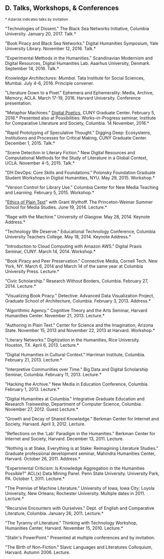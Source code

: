 ## D. Talks, Workshops, & Conferences

<sup>\* Asterisk indicates talks by invitation</sup>

"Technologies of Dissent." The Black Sea Networks Initiative, Columbia University. January 20, 2017. Talk.\*

"Book Piracy and Black Sea Networks." Digital Humanities Symposium, Yale
University Library. November 12, 2016. Talk.\*  

"Experimental Methods in the Humanities." Scandinavian Modernism and Digital
Resources, Digital Humanities Lab. Aaarhus University, Denmark. September 14, 2016. Talk.\*  

*Knowledge Architectures: Mumbai*. Tata Institute for Social Sciences, Mumbai.
July 4-6, 2016. Principle convener.  

"Literature Down to a Pixel." Ephemera and Ephemerality: Media, Archive,
Memory, ACLA. March 17-19, 2016. Harvard University. Conference presentation.  

"Metaphor Machines." [Digital
Poetics](http://web.archive.org/web/20160205183731/http://www.gc.cuny.edu/Page-Elements/Academics-Research-Centers-Initiatives/Doctoral-Programs/English/Friday-Forum/Detail?id=34205),
CUNY Graduate Center. February 5, 2016.* Presented also at Possibilities:
Works-in-Progress seminar, Institute for Comparative Literature and Society,
Columbia. 14 November, 2016.\*  

"Rapid Prototyping of Speculative Thought." Digging Deep: Ecosystems, Institutions
and Processes for Critical Making, CUNY Graduate Center. December 1, 2015.
Talk.\*  

"Scene Detection in Literary Fiction." New Digital Resources and Computational
Methods for the Study of Literature in a Global Context, UCLA. November 4-5,
2015. Talk.\*  

"DH DevOps: Core Skills and Foundations." Polonsky Foundation Graduate Student
Workshops in Digital Humanities, NYU. May 29, 2015. Workshop.\*  

"Version Control for Library Use." Columbia Center for New Media Teaching and
Learning. February 5, 2015. Workshop.\*  

"[Ethics of Plain
Text](http://dhcolumbia.github.io/pandoc-workflow/talks/plain-text/slides/presi.slides.html)"
with Grant Wythoff. The Princeton-Weimar Summer School for Media Studies. June
19, 2014. Lecture.\*  

"Rage with the Machine." University of Glasgow. May 28, 2014. Keynote
Address.\*  

"Technology We Deserve." Educational Technology Conference, Columbia
University Teachers College. May 18, 2014. Keynote Address.\*  

"Introduction to Cloud Computing with Amazon AWS." Digital Praxis Seminar,
CUNY. March 14, 2014. Workshop.\*  

"Book Piracy and Peer Preservation." Connective Media, Cornell Tech. New York,
NY. March 6, 2014 and March 14 of the same year at Columbia University Press.
Lecture.\*   

"Civic Scholarship." Research Without Borders, Columbia. February 27, 2014.
Lecture.\*  

"Visualizing Book Piracy." Detective: Advanced Data Visualization Project,
Graduate School of Architecture, Columbia. February 3, 2013.  Address.\*  

"Algorithmic Agency." Cognitive Theory and the Arts Seminar, Harvard
Humanities Center. November 21, 2013. Lecture.\*  

"Authoring in Plain Text." Center for Science and the Imagination, Arizona
State. November 15, 2013 and November 22, 2013 at Harvard. Workshop.\*  

"Literary Networks." Digitization in the Humanities, Rice University. Houston,
TX. April 6, 2013. Lecture.\*  

"Digital Humanities in Cultural Context." Harriman Institute, Columbia.
February 21, 2013. Lecture.\*  

"Interpretive Communities over Time." Big Data and Digital Scholarship
Seminar, Columbia. February 11, 2013. Lecture.\*  

"Hacking the Archive." New Media in Education Conference, Columbia. February
1, 2013. Lecture.\*  

"Digital Humanities at Columbia." Integrative Graduate Education and Research
Traineeship, Department of Computer Science, Columbia. November 27, 2012.
Guest Lecture.\*  

"Growth and Decay of Shared Knowledge." Berkman Center for Internet and
Society, Harvard. April 3, 2012. Lecture.  

"Reflections on the 'Lab' Paradigm in the Humanities." Berkman Center for
Internet and Society, Harvard. December 13, 2011. Lecture.  

"Nothing is at Stake, Everything is at Stake: Reimagining Literature Studies."
Graduate professional development seminar, Mahindra Humanities Center,
Harvard. October 26, 2011. Address.\*  

"Experimental Criticism: Is Knowledge Aggregation in the Humanities Possible?"
ACL(x) Data Mining Panel. Penn State University. University Park, PA. October
1, 2011. Lecture.\*  

"The Premise of Machine Literature." University of Iowa, Iowa City; Loyola
University, New Orleans; Rochester University. Multiple dates in 2011.
Lecture.\*  

"Recursive Encounters with Ourselves." Dept. of English and Comparative
Literature, Columbia. January 26, 2011. Lecture.\*  

"The Tyranny of Literature." Thinking with Technology Workshop, Humanities
Center, Harvard. November 15, 2010. Lecture.\*  

"Stalin's PowerPoint." Presented at multiple conferences and by invitation.  

"The Birth of Non-Fiction." Slavic Languages and Literatures Colloquium,
Harvard. Autumn 2006. Lecture.

